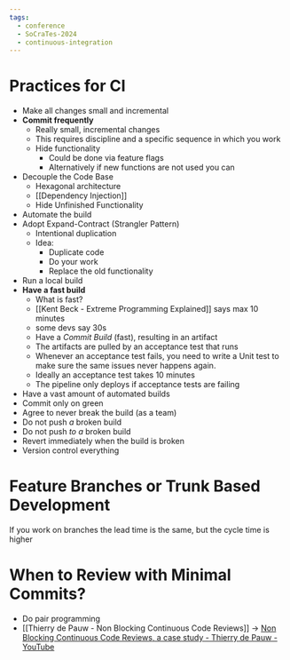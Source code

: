 ```yaml
---
tags:
  - conference
  - SoCraTes-2024
  - continuous-integration
---
```

# Practices for CI

- Make all changes small and incremental
- **Commit frequently**
	- Really small, incremental changes
	- This requires discipline and a specific sequence in which you work
	- Hide functionality
		- Could be done via feature flags
		- Alternatively if new functions are not used you can
- Decouple the Code Base
	- Hexagonal architecture
	- [[Dependency Injection]]
	- Hide Unfinished Functionality
- Automate the build
- Adopt Expand-Contract (Strangler Pattern)
	- Intentional duplication
	- Idea:
		- Duplicate code
		- Do your work
		- Replace the old functionality
- Run a local build
- **Have a fast build**
	- What is fast?
	- [[Kent Beck - Extreme Programming Explained]] says max 10 minutes
	- some devs say 30s
	- Have a *Commit Build* (fast), resulting in an artifact
	- The artifacts are pulled by an acceptance test that runs
	- Whenever an acceptance test fails, you need to write a Unit test to make sure the same issues never happens again.
	- Ideally an acceptance test takes 10 minutes
	- The pipeline only deploys if acceptance tests are failing
- Have a vast amount of automated builds
- Commit only on green
- Agree to never break the build (as a team)
- Do not push *a* broken build
- Do not push *to a* broken build
- Revert immediately when the build is broken
- Version control everything

# Feature Branches or Trunk Based Development

If you work on branches the lead time is the same, but the cycle time is higher

# When to Review with Minimal Commits?

- Do pair programming
- [[Thierry de Pauw - Non Blocking Continuous Code Reviews]] -> [Non Blocking Continuous Code Reviews, a case study - Thierry de Pauw - YouTube](https://www.youtube.com/watch?v=uzUPdQVdwp0)
